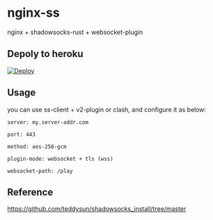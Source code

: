 # nginx-ss

nginx + shadowsocks-rust + websocket-plugin

## Depoly to heroku

[![Deploy](https://www.herokucdn.com/deploy/button.png)](https://heroku.com/deploy)

## Usage

you can use ss-client + v2-plugin or clash, and configure it as below:

```
server: my.server-addr.com

port: 443

method: aes-256-gcm

plugin-mode: websocket + tls (wss)

websocket-path: /play
```

## Reference

https://github.com/teddysun/shadowsocks_install/tree/master
